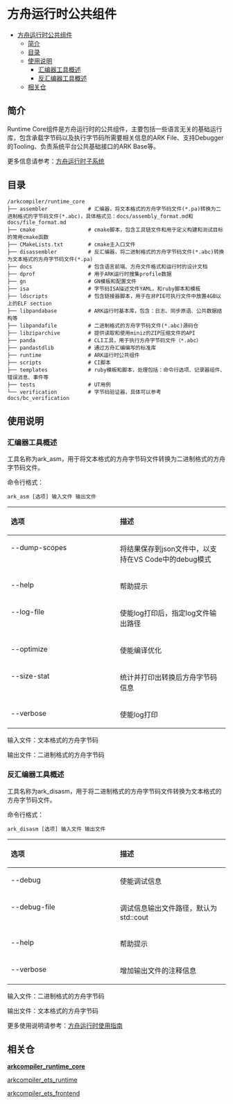 # 方舟运行时公共组件<a name="ZH-CN_TOPIC_0000001138850082"></a>

- [方舟运行时公共组件<a name="ZH-CN_TOPIC_0000001138850082"></a>](#方舟运行时公共组件)
  - [简介<a name="section11660541593"></a>](#简介)
  - [目录<a name="section161941989596"></a>](#目录)
  - [使用说明<a name="section1312121216216"></a>](#使用说明)
    - [汇编器工具概述](#汇编器工具概述)
    - [反汇编器工具概述](#反汇编器工具概述)
  - [相关仓<a name="section1371113476307"></a>](#相关仓)

## 简介<a name="section11660541593"></a>

Runtime Core组件是方舟运行时的公共组件，主要包括一些语言无关的基础运行库，包含承载字节码以及执行字节码所需要相关信息的ARK File、支持Debugger的Tooling、负责系统平台公共基础接口的ARK Base等。

更多信息请参考：[方舟运行时子系统](https://gitee.com/openharmony/docs/blob/master/zh-cn/readme/ARK-Runtime-Subsystem-zh.md)

## 目录<a name="section161941989596"></a>

```
/arkcompiler/runtime_core
├── assembler             # 汇编器，将文本格式的方舟字节码文件(*.pa)转换为二进制格式的字节码文件(*.abc)，具体格式见：docs/assembly_format.md和docs/file_format.md
├── cmake                 # cmake脚本，包含工具链文件和用于定义构建和测试目标的常用cmake函数
├── CMakeLists.txt        # cmake主入口文件
├── disassembler          # 反汇编器，将二进制格式的方舟字节码文件(*.abc)转换为文本格式的方舟字节码文件(*.pa)
├── docs                  # 包含语言前端、方舟文件格式和运行时的设计文档
├── dprof                 # 用于ARK运行时搜集profile数据
├── gn                    # GN模板和配置文件
├── isa                   # 字节码ISA描述文件YAML，和ruby脚本和模板
├── ldscripts             # 包含链接器脚本，用于在非PIE可执行文件中放置4GB以上的ELF section
├── libpandabase          # ARK运行时基本库，包含：日志、同步原语、公共数据结构等
├── libpandafile          # 二进制格式的方舟字节码文件(*.abc)源码仓
├── libziparchive         # 提供读取和使用miniz的ZIP压缩文件的API
├── panda                 # CLI工具，用于执行方舟字节码文件（*.abc）
├── pandastdlib           # 通过方舟汇编编写的标准库
├── runtime               # ARK运行时公共组件
├── scripts               # CI脚本
├── templates             # ruby模板和脚本，处理包括：命令行选项、记录器组件、错误消息、事件等
├── tests                 # UT用例
└── verification          # 字节码验证器，具体可以参考 docs/bc_verification

```

## 使用说明<a name="section1312121216216"></a>

### 汇编器工具概述

工具名称为ark\_asm，用于将文本格式的方舟字节码文件转换为二进制格式的方舟字节码文件。

命令行格式：

```
ark_asm [选项] 输入文件 输出文件
```

<a name="table11141827153017"></a>
<table><thead align="left"><tr id="row101462717303"><th class="cellrowborder" valign="top" width="50%" id="mcps1.1.3.1.1"><p id="p51552743010"><a name="p51552743010"></a><a name="p51552743010"></a>选项</p>
</th>
<th class="cellrowborder" valign="top" width="50%" id="mcps1.1.3.1.2"><p id="p11592710304"><a name="p11592710304"></a><a name="p11592710304"></a>描述</p>
</th>
</tr>
</thead>
<tbody><tr id="row2015172763014"><td class="cellrowborder" valign="top" width="50%" headers="mcps1.1.3.1.1 "><p id="p171592710306"><a name="p171592710306"></a><a name="p171592710306"></a>--dump-scopes</p>
</td>
<td class="cellrowborder" valign="top" width="50%" headers="mcps1.1.3.1.2 "><p id="p13151527133011"><a name="p13151527133011"></a><a name="p13151527133011"></a>将结果保存到json文件中，以支持在VS Code中的debug模式</p>
</td>
</tr>
<tr id="row1015527173015"><td class="cellrowborder" valign="top" width="50%" headers="mcps1.1.3.1.1 "><p id="p1615182712308"><a name="p1615182712308"></a><a name="p1615182712308"></a>--help</p>
</td>
<td class="cellrowborder" valign="top" width="50%" headers="mcps1.1.3.1.2 "><p id="p9556101593120"><a name="p9556101593120"></a><a name="p9556101593120"></a>帮助提示</p>
</td>
</tr>
<tr id="row1015112763020"><td class="cellrowborder" valign="top" width="50%" headers="mcps1.1.3.1.1 "><p id="p1815182733012"><a name="p1815182733012"></a><a name="p1815182733012"></a>--log-file</p>
</td>
<td class="cellrowborder" valign="top" width="50%" headers="mcps1.1.3.1.2 "><p id="p1615627173019"><a name="p1615627173019"></a><a name="p1615627173019"></a>使能log打印后，指定log文件输出路径</p>
</td>
</tr>
<tr id="row131515277307"><td class="cellrowborder" valign="top" width="50%" headers="mcps1.1.3.1.1 "><p id="p111572716304"><a name="p111572716304"></a><a name="p111572716304"></a>--optimize</p>
</td>
<td class="cellrowborder" valign="top" width="50%" headers="mcps1.1.3.1.2 "><p id="p25842312319"><a name="p25842312319"></a><a name="p25842312319"></a>使能编译优化</p>
</td>
</tr>
<tr id="row1815112753020"><td class="cellrowborder" valign="top" width="50%" headers="mcps1.1.3.1.1 "><p id="p2151927193015"><a name="p2151927193015"></a><a name="p2151927193015"></a>--size-stat</p>
</td>
<td class="cellrowborder" valign="top" width="50%" headers="mcps1.1.3.1.2 "><p id="p1715312588115"><a name="p1715312588115"></a><a name="p1715312588115"></a>统计并打印出转换后方舟字节码信息</p>
</td>
</tr>
<tr id="row1915182703012"><td class="cellrowborder" valign="top" width="50%" headers="mcps1.1.3.1.1 "><p id="p17151527133017"><a name="p17151527133017"></a><a name="p17151527133017"></a>--verbose</p>
</td>
<td class="cellrowborder" valign="top" width="50%" headers="mcps1.1.3.1.2 "><p id="p15761152983113"><a name="p15761152983113"></a><a name="p15761152983113"></a>使能log打印</p>
</td>
</tr>
</tbody>
</table>

输入文件：文本格式的方舟字节码

输出文件：二进制格式的方舟字节码

### 反汇编器工具概述

工具名称为ark\_disasm，用于将二进制格式的方舟字节码文件转换为文本格式的方舟字节码文件。

命令行格式：

```
ark_disasm [选项] 输入文件 输出文件
```

<a name="table125062517328"></a>
<table><thead align="left"><tr id="row125182553217"><th class="cellrowborder" valign="top" width="50%" id="mcps1.1.3.1.1"><p id="p175162514327"><a name="p175162514327"></a><a name="p175162514327"></a>选项</p>
</th>
<th class="cellrowborder" valign="top" width="50%" id="mcps1.1.3.1.2"><p id="p6512255324"><a name="p6512255324"></a><a name="p6512255324"></a>描述</p>
</th>
</tr>
</thead>
<tbody><tr id="row5511825103218"><td class="cellrowborder" valign="top" width="50%" headers="mcps1.1.3.1.1 "><p id="p45172513326"><a name="p45172513326"></a><a name="p45172513326"></a>--debug</p>
</td>
<td class="cellrowborder" valign="top" width="50%" headers="mcps1.1.3.1.2 "><p id="p1245695053215"><a name="p1245695053215"></a><a name="p1245695053215"></a>使能调试信息</p>
</td>
</tr>
<tr id="row951112515321"><td class="cellrowborder" valign="top" width="50%" headers="mcps1.1.3.1.1 "><p id="p451192515323"><a name="p451192515323"></a><a name="p451192515323"></a>--debug-file</p>
</td>
<td class="cellrowborder" valign="top" width="50%" headers="mcps1.1.3.1.2 "><p id="p175142583210"><a name="p175142583210"></a><a name="p175142583210"></a>调试信息输出文件路径，默认为std::cout</p>
</td>
</tr>
<tr id="row45116253325"><td class="cellrowborder" valign="top" width="50%" headers="mcps1.1.3.1.1 "><p id="p85116259328"><a name="p85116259328"></a><a name="p85116259328"></a>--help</p>
</td>
<td class="cellrowborder" valign="top" width="50%" headers="mcps1.1.3.1.2 "><p id="p1348135833214"><a name="p1348135833214"></a><a name="p1348135833214"></a>帮助提示</p>
</td>
</tr>
<tr id="row194197407327"><td class="cellrowborder" valign="top" width="50%" headers="mcps1.1.3.1.1 "><p id="p154205401325"><a name="p154205401325"></a><a name="p154205401325"></a>--verbose</p>
</td>
<td class="cellrowborder" valign="top" width="50%" headers="mcps1.1.3.1.2 "><p id="p369871173312"><a name="p369871173312"></a><a name="p369871173312"></a>增加输出文件的注释信息</p>
</td>
</tr>
</tbody>
</table>

输入文件：二进制格式的方舟字节码

输出文件：文本格式的方舟字节码


更多使用说明请参考：[方舟运行时使用指南](https://gitee.com/openharmony/arkcompiler_ets_runtime/blob/master/docs/ARK-Runtime-Usage-Guide-zh.md)

## 相关仓<a name="section1371113476307"></a>

**[arkcompiler\_runtime\_core](https://gitee.com/openharmony/arkcompiler_runtime_core)**

[arkcompiler\_ets\_runtime](https://gitee.com/openharmony/arkcompiler_ets_runtime)

[arkcompiler\_ets\_frontend](https://gitee.com/openharmony/arkcompiler_ets_frontend)
